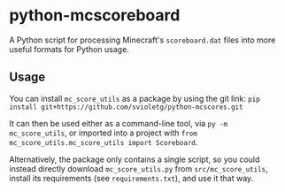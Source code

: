 # python-mcscoreboard

A Python script for processing Minecraft's `scoreboard.dat` files into more useful formats for Python usage.

## Usage

You can install `mc_score_utils` as a package by using the git link: `pip install git+https://github.com/svioletg/python-mcscores.git`

It can then be used either as a command-line tool, via `py -m mc_score_utils`, or imported into a project with
`from mc_score_utils.mc_score_utils import Scoreboard`.

Alternatively, the package only contains a single script, so you could instead directly download `mc_score_utils.py` from 
`src/mc_score_utils`, install its requirements (see `requirements.txt`), and use it that way.

